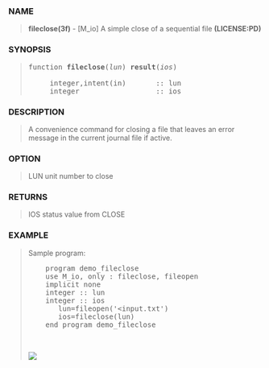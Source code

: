 <?
<body>
  <a name="top" id="top"></a>
  <div id="Container">
    <div id="Content">
      <div class="c4">
      </div><a name="0"></a>
      <h3><a name="0">NAME</a></h3>
      <blockquote>
        <b>fileclose(3f)</b> - [M_io] A simple close of a sequential file <b>(LICENSE:PD)</b>
      </blockquote><a name="contents" id="contents"></a>
      <h3><a name="8">SYNOPSIS</a></h3>
      <blockquote>
        <pre>
function <b>fileclose</b>(<i>lun</i>) <b>result</b>(<i>ios</i>)
<br />     integer,intent(in)       :: lun
     integer                  :: ios
</pre>
      </blockquote><a name="2"></a>
      <h3><a name="2">DESCRIPTION</a></h3>
      <blockquote>
        A convenience command for closing a file that leaves an error message in the current journal file if active.
      </blockquote><a name="3"></a>
      <h3><a name="3">OPTION</a></h3>
      <blockquote>
        LUN unit number to close
      </blockquote><a name="4"></a>
      <h3><a name="4">RETURNS</a></h3>
      <blockquote>
        IOS status value from CLOSE
      </blockquote><a name="5"></a>
      <h3><a name="5">EXAMPLE</a></h3>
      <blockquote>
        Sample program:
        <pre>
    program demo_fileclose
    use M_io, only : fileclose, fileopen
    implicit none
    integer :: lun
    integer :: ios
       lun=fileopen('&lt;input.txt')
       ios=fileclose(lun)
    end program demo_fileclose
<br />
</pre>
      <div class="c4"><img src="images/fileclose.3m_io.gif" /></div>
    </div>
  </div>
</body>
